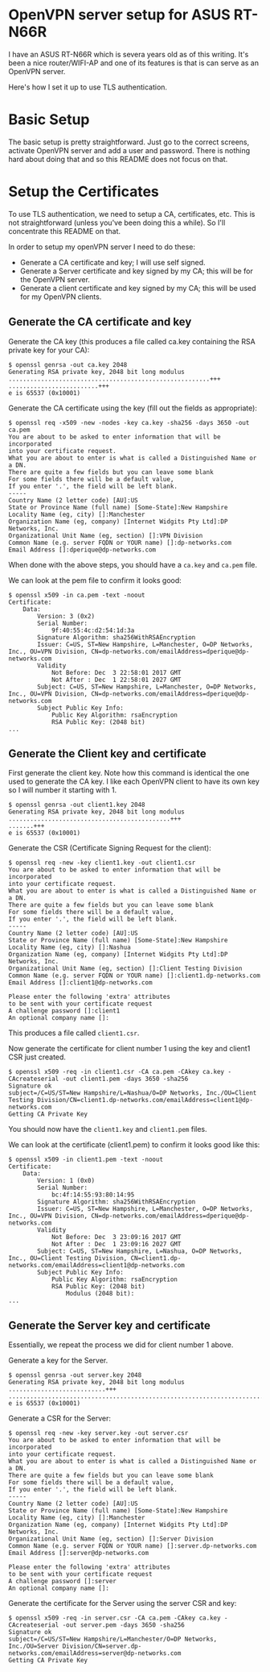 # OpenVPN server setup for ASUS RT-N66R

I have an ASUS RT-N66R which is severa years old as of this writing. It's been
a nice router/WIFI-AP and one of its features is that is can serve as an OpenVPN
server.

Here's how I set it up to use TLS authentication.

# Basic Setup

The basic setup is pretty straightforward.  Just go to the correct screens, activate
OpenVPN server and add a user and password.  There is nothing hard about doing that
and so this README does not focus on that.

# Setup the Certificates

To use TLS authentication, we need to setup a CA, certificates, etc.  This is not
straightforward (unless you've been doing this a while).  So I'll concentrate this
README on that.

In order to setup my openVPN server I need to do these:

* Generate a CA certificate and key; I will use self signed.
* Generate a Server certificate and key signed by my CA; this will be for the OpenVPN server.
* Generate a client certificate and key signed by my CA; this will be used for my OpenVPN clients.

## Generate the CA certificate and key

Generate the CA key (this produces a file called ca.key containing the RSA private key for your CA):

```
$ openssl genrsa -out ca.key 2048
Generating RSA private key, 2048 bit long modulus
........................................................+++
.........................+++
e is 65537 (0x10001)
```

Generate the CA certificate using the key (fill out the fields as appropriate):

```
$ openssl req -x509 -new -nodes -key ca.key -sha256 -days 3650 -out ca.pem
You are about to be asked to enter information that will be incorporated
into your certificate request.
What you are about to enter is what is called a Distinguished Name or a DN.
There are quite a few fields but you can leave some blank
For some fields there will be a default value,
If you enter '.', the field will be left blank.
-----
Country Name (2 letter code) [AU]:US
State or Province Name (full name) [Some-State]:New Hampshire
Locality Name (eg, city) []:Manchester
Organization Name (eg, company) [Internet Widgits Pty Ltd]:DP Networks, Inc.
Organizational Unit Name (eg, section) []:VPN Division
Common Name (e.g. server FQDN or YOUR name) []:dp-networks.com
Email Address []:dperique@dp-networks.com
```

When done with the above steps, you should have a ``ca.key`` and ``ca.pem`` file.

We can look at the pem file to confirm it looks good:

```
$ openssl x509 -in ca.pem -text -noout
Certificate:
    Data:
        Version: 3 (0x2)
        Serial Number:
            9f:40:55:4c:d2:54:1d:3a
        Signature Algorithm: sha256WithRSAEncryption
        Issuer: C=US, ST=New Hampshire, L=Manchester, O=DP Networks, Inc., OU=VPN Division, CN=dp-networks.com/emailAddress=dperique@dp-networks.com
        Validity
            Not Before: Dec  3 22:58:01 2017 GMT
            Not After : Dec  1 22:58:01 2027 GMT
        Subject: C=US, ST=New Hampshire, L=Manchester, O=DP Networks, Inc., OU=VPN Division, CN=dp-networks.com/emailAddress=dperique@dp-networks.com
        Subject Public Key Info:
            Public Key Algorithm: rsaEncryption
            RSA Public Key: (2048 bit)
...
```

## Generate the Client key and certificate

First generate the client key.  Note how this command is identical the one used to generate the
CA key.  I like each OpenVPN client to have its own key so I will number it starting with 1.

```
$ openssl genrsa -out client1.key 2048
Generating RSA private key, 2048 bit long modulus
.............................................+++
.......+++
e is 65537 (0x10001)
```

Generate the CSR (Certificate Signing Request for the client):

```
$ openssl req -new -key client1.key -out client1.csr
You are about to be asked to enter information that will be incorporated
into your certificate request.
What you are about to enter is what is called a Distinguished Name or a DN.
There are quite a few fields but you can leave some blank
For some fields there will be a default value,
If you enter '.', the field will be left blank.
-----
Country Name (2 letter code) [AU]:US
State or Province Name (full name) [Some-State]:New Hampshire
Locality Name (eg, city) []:Nashua
Organization Name (eg, company) [Internet Widgits Pty Ltd]:DP Networks, Inc.
Organizational Unit Name (eg, section) []:Client Testing Division
Common Name (e.g. server FQDN or YOUR name) []:client1.dp-networks.com
Email Address []:client1@dp-networks.com

Please enter the following 'extra' attributes
to be sent with your certificate request
A challenge password []:client1
An optional company name []:
```

This produces a file called ``client1.csr``.

Now generate the certificate for client number 1 using the key and client1 CSR just created.

```
$ openssl x509 -req -in client1.csr -CA ca.pem -CAkey ca.key -CAcreateserial -out client1.pem -days 3650 -sha256
Signature ok
subject=/C=US/ST=New Hampshire/L=Nashua/O=DP Networks, Inc./OU=Client Testing Division/CN=client1.dp-networks.com/emailAddress=client1@dp-networks.com
Getting CA Private Key
```

You should now have the ``client1.key`` and ``client1.pem`` files.

We can look at the certificate  (client1.pem) to confirm it looks good like this:

```
$ openssl x509 -in client1.pem -text -noout
Certificate:
    Data:
        Version: 1 (0x0)
        Serial Number:
            bc:4f:14:55:93:80:14:95
        Signature Algorithm: sha256WithRSAEncryption
        Issuer: C=US, ST=New Hampshire, L=Manchester, O=DP Networks, Inc., OU=VPN Division, CN=dp-networks.com/emailAddress=dperique@dp-networks.com
        Validity
            Not Before: Dec  3 23:09:16 2017 GMT
            Not After : Dec  1 23:09:16 2027 GMT
        Subject: C=US, ST=New Hampshire, L=Nashua, O=DP Networks, Inc., OU=Client Testing Division, CN=client1.dp-networks.com/emailAddress=client1@dp-networks.com
        Subject Public Key Info:
            Public Key Algorithm: rsaEncryption
            RSA Public Key: (2048 bit)
                Modulus (2048 bit):
...
```

## Generate the Server key and certificate

Essentially, we repeat the process we did for client number 1 above.

Generate a key for the Server.

```
$ openssl genrsa -out server.key 2048
Generating RSA private key, 2048 bit long modulus
...........................+++
...................................................................................................................+++
e is 65537 (0x10001)
```

Generate a CSR for the Server:

```
$ openssl req -new -key server.key -out server.csr
You are about to be asked to enter information that will be incorporated
into your certificate request.
What you are about to enter is what is called a Distinguished Name or a DN.
There are quite a few fields but you can leave some blank
For some fields there will be a default value,
If you enter '.', the field will be left blank.
-----
Country Name (2 letter code) [AU]:US
State or Province Name (full name) [Some-State]:New Hampshire
Locality Name (eg, city) []:Manchester
Organization Name (eg, company) [Internet Widgits Pty Ltd]:DP Networks, Inc.
Organizational Unit Name (eg, section) []:Server Division
Common Name (e.g. server FQDN or YOUR name) []:server.dp-networks.com
Email Address []:server@dp-networks.com

Please enter the following 'extra' attributes
to be sent with your certificate request
A challenge password []:server
An optional company name []:
```

Generate the certificate for the Server using the server CSR and key:

```
$ openssl x509 -req -in server.csr -CA ca.pem -CAkey ca.key -CAcreateserial -out server.pem -days 3650 -sha256
Signature ok
subject=/C=US/ST=New Hampshire/L=Manchester/O=DP Networks, Inc./OU=Server Division/CN=server.dp-networks.com/emailAddress=server@dp-networks.com
Getting CA Private Key
```

